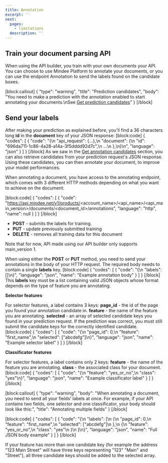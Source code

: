 ```yaml
---
title: Annotation
excerpt: ''
next:
  pages:
    - limitations
  description: ''
---
```

## Train your document parsing API
When using the API builder, you train with your own documents your API. You can choose to use Mindee Platform to annotate your documents, or you can use the endpoint Annotation to send the labels found on the candidate boxes.

[block:callout]
{
  "type": "warning",
  "title": "Prediction candidates",
  "body": "You need to make a prediction with the annotation enabled to start annotating your documents.\nSee [Get prediction candidates](doc:prediction#get-candidates-for-annotation)"
}
[/block]

## Send your labels
After making your prediction as explained before, you'll find a 36 characters long **id** in the **document** key of your JSON response:
[block:code]
{
  "codes": [
    {
      "code": "{\n  \"api_request\": {...},\n  \"document\": {\n    \"id\": \"696da711-1c86-4a28-a14a-3f5dddd92d7c\",\n    ...\n  },\n}\n",
      "language": "json"
    }
  ]
}
[/block]
As we saw in the  [Get annotation candidates](doc:prediction#get-candidates-for-annotation) section, you can also retrieve candidates from your prediction request's JSON response. Using these candidates, you can then annotate your document, to improve your model performances. 

When annotating a document, you have access to the annotating endpoint, which comes with 3 different HTTP methods depending on what you want to achieve on the document:

[block:code]
{
  "codes": [
    {
      "code": "https://api.mindee.net/v1/products/<account_name>/<api_name>/<api_main_version>/documents/<document_id>/annotations",
      "language": "http",
      "name": null
    }
  ]
}
[/block]
* **POST** - submits the labels for training. 
* **PUT** - update previously submitted training
* **DELETE** - removes all training data for this document

Note that for now, API made using our API builder only supports main_version 1.

When using either the **POST** or **PUT** method, you need to send your annotations in the body of your HTTP request. The required body needs to contain a single **labels** key.
[block:code]
{
  "codes": [
    {
      "code": "{\n  \"labels\": []\n}",
      "language": "json",
      "name": "Example annotation body"
    }
  ]
}
[/block]
This **labels** key must be a list containing valid JSON objects whose format depends on the type of feature you are annotating.

**Selector features**

For selector features, a label contains 3 keys:
**page_id** - the id of the page you found your annotation candidate in.
**feature** - the name of the feature you are annotating.
**selected** - an array of selected candidate keys you found in your prediction request.  If the prediction was correct, you must still submit the candidate keys for the correctly identified candidate.
[block:code]
{
  "codes": [
    {
      "code": "{\n  \"page_id\": 0,\n  \"feature\": \"first_name\",\n  \"selected\": [\"abcdefg\"]\n}",
      "language": "json",
      "name": "Example selector label"
    }
  ]
}
[/block]

**Classificator features**

For selector features, a label contains only 2 keys:
**feature** - the name of the feature you are annotating.
**class** - the associated class for your document.
[block:code]
{
  "codes": [
    {
      "code": "{\n  \"feature\": \"yes_or_no\",\n  \"class\": \"yes\"\n}",
      "language": "json",
      "name": "Example classificator label"
    }
  ]
}
[/block]

[block:callout]
{
  "type": "warning",
  "body": "When annotating a document, you need to send all your fields' labels at once. For example, if your API contains two fields, one selector and one classificator, your body should look like this:",
  "title": "Annotating multiple fields"
}
[/block]

[block:code]
{
  "codes": [
    {
      "code": "{\n  \"labels\": [\n    {\n      \"page_id\": 0,\n      \"feature\": \"first_name\",\n      \"selected\": [\"abcdefg\"]\n    },\n    {\n      \"feature\": \"yes_or_no\",\n      \"class\": \"yes\"\n    }\n  ]\n}",
      "language": "json",
      "name": "Full JSON body example"
    }
  ]
}
[/block]

If your feature has more than one candidate key (for example the address "123 Main Street" will have three keys representing "123" "Main" and "Street"), all three candidate keys should be added to the selected array.